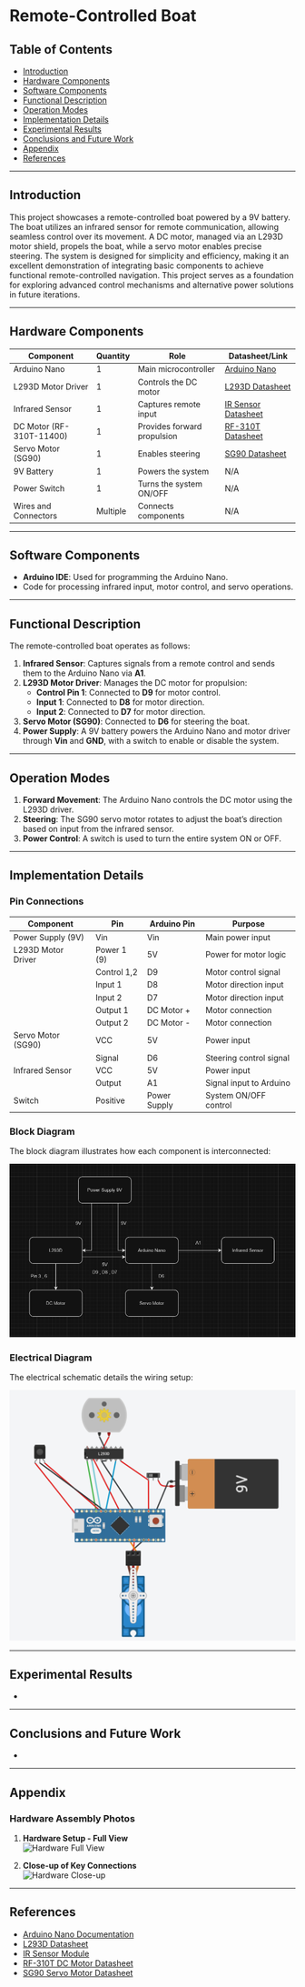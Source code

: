 # Remote-Controlled Boat

## Table of Contents
- [Introduction](#introduction)
- [Hardware Components](#hardware-components)
- [Software Components](#software-components)
- [Functional Description](#functional-description)
- [Operation Modes](#operation-modes)
- [Implementation Details](#implementation-details)
- [Experimental Results](#experimental-results)
- [Conclusions and Future Work](#conclusions-and-future-work)
- [Appendix](#appendix)
- [References](#references)

---

## Introduction

This project showcases a remote-controlled boat powered by a 9V battery. The boat utilizes an infrared sensor for remote communication, allowing seamless control over its movement. A DC motor, managed via an L293D motor shield, propels the boat, while a servo motor enables precise steering. The system is designed for simplicity and efficiency, making it an excellent demonstration of integrating basic components to achieve functional remote-controlled navigation. This project serves as a foundation for exploring advanced control mechanisms and alternative power solutions in future iterations.

---

## Hardware Components

| **Component**         | **Quantity** | **Role**                             | **Datasheet/Link**        |
|------------------------|--------------|--------------------------------------|---------------------------|
| Arduino Nano           | 1            | Main microcontroller                 | [Arduino Nano](https://docs.arduino.cc/hardware/nano) |
| L293D Motor Driver     | 1            | Controls the DC motor                | [L293D Datasheet](https://www.ti.com/lit/ds/symlink/l293.pdf) |
| Infrared Sensor        | 1            | Captures remote input                | [IR Sensor Datasheet](https://components101.com/sensors/ir-sensor-module) |
| DC Motor (RF-310T-11400) | 1          | Provides forward propulsion          | [RF-310T Datasheet](https://www.alldatasheet.com/datasheet-pdf/pdf/1262796/PROMOCO/RF-310TA-11400.html) |
| Servo Motor (SG90)     | 1            | Enables steering                     | [SG90 Datasheet](https://servodatabase.com/servo/towerpro/sg90) |
| 9V Battery             | 1            | Powers the system                    | N/A                      |
| Power Switch           | 1            | Turns the system ON/OFF              | N/A                      |
| Wires and Connectors   | Multiple     | Connects components                  | N/A                      |

---

## Software Components

- **Arduino IDE**: Used for programming the Arduino Nano.
- Code for processing infrared input, motor control, and servo operations.

---

## Functional Description

The remote-controlled boat operates as follows:

1. **Infrared Sensor**: Captures signals from a remote control and sends them to the Arduino Nano via **A1**.
2. **L293D Motor Driver**: Manages the DC motor for propulsion:
   - **Control Pin 1**: Connected to **D9** for motor control.
   - **Input 1**: Connected to **D8** for motor direction.
   - **Input 2**: Connected to **D7** for motor direction.
3. **Servo Motor (SG90)**: Connected to **D6** for steering the boat.
4. **Power Supply**: A 9V battery powers the Arduino Nano and motor driver through **Vin** and **GND**, with a switch to enable or disable the system.

---

## Operation Modes

1. **Forward Movement**: The Arduino Nano controls the DC motor using the L293D driver.
2. **Steering**: The SG90 servo motor rotates to adjust the boat’s direction based on input from the infrared sensor.
3. **Power Control**: A switch is used to turn the entire system ON or OFF.

---

## Implementation Details

### Pin Connections

| **Component**          | **Pin**     | **Arduino Pin** | **Purpose**                      |
|-------------------------|-------------|-----------------|----------------------------------|
| Power Supply (9V)       | Vin         | Vin             | Main power input                 |
| L293D Motor Driver      | Power 1 (9) | 5V              | Power for motor logic            |
|                         | Control 1,2 | D9              | Motor control signal             |
|                         | Input 1     | D8              | Motor direction input            |
|                         | Input 2     | D7              | Motor direction input            |
|                         | Output 1    | DC Motor +      | Motor connection                 |
|                         | Output 2    | DC Motor -      | Motor connection                 |
| Servo Motor (SG90)      | VCC         | 5V              | Power input                      |
|                         | Signal      | D6              | Steering control signal          |
| Infrared Sensor         | VCC         | 5V              | Power input                      |
|                         | Output      | A1              | Signal input to Arduino          |
| Switch                  | Positive    | Power Supply    | System ON/OFF control            |

### Block Diagram

The block diagram illustrates how each component is interconnected:

![Block Diagram](img/Schema%20Bloc.png)

### Electrical Diagram

The electrical schematic details the wiring setup:

![Circuit Diagram](img/Tinkercad.jpg)

---

## Experimental Results

- 

---

## Conclusions and Future Work

- 

---

## Appendix

### Hardware Assembly Photos

1. **Hardware Setup - Full View**  
   ![Hardware Full View](img/Hardware_Full_View.jpg)

2. **Close-up of Key Connections**  
   ![Hardware Close-up](img/Hardware_Closeup.jpg)

---

## References

- [Arduino Nano Documentation](https://docs.arduino.cc/hardware/nano)
- [L293D Datasheet](https://www.ti.com/lit/ds/symlink/l293.pdf)
- [IR Sensor Module](https://components101.com/sensors/ir-sensor-module)
- [RF-310T DC Motor Datasheet](https://www.alldatasheet.com/datasheet-pdf/pdf/1262796/PROMOCO/RF-310TA-11400.html)
- [SG90 Servo Motor Datasheet](https://servodatabase.com/servo/towerpro/sg90)
